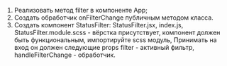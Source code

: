 1. Реализовать метод filter в компоненте App; 
2. Cоздать обработчик onFilterChange публичным методом класса.
3. Создать компонент StatusFilter: 
StatusFilter.jsx, index.js, StatusFilter.module.scss - вёрстка присутствует,
компонент должен быть функциональным, импортируйте scss модуль, 
Принимать на вход он должен следующие props filter - активный фильтр, handleFilterChange - обработчик.
